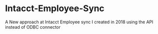 # Intacct-Employee-Sync
A New approach at Intacct Employee sync I created in 2018 using the API instead of ODBC connector
